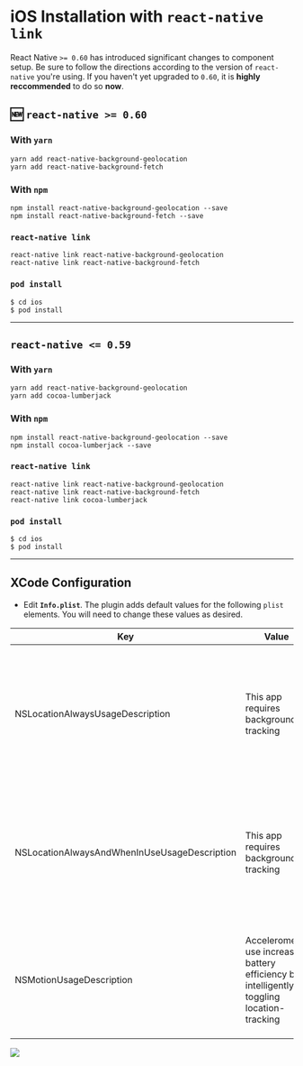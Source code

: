 # iOS Installation with `react-native link`

React Native `>= 0.60` has introduced significant changes to component setup.  Be sure to follow the directions according to the version of `react-native` you're using.  If you haven't yet upgraded to `0.60`, it is **highly reccommended** to do so **now**.

## 🆕 `react-native >= 0.60`

### With `yarn`

```shell
yarn add react-native-background-geolocation
yarn add react-native-background-fetch
```

### With `npm`
```shell
npm install react-native-background-geolocation --save
npm install react-native-background-fetch --save
```

### `react-native link`
```shell
react-native link react-native-background-geolocation
react-native link react-native-background-fetch
```

### `pod install`
```shell
$ cd ios
$ pod install
```
-------------------------------------------------------------------------------------

## `react-native <= 0.59`

### With `yarn`

```shell
yarn add react-native-background-geolocation
yarn add cocoa-lumberjack
```

### With `npm`
```shell
npm install react-native-background-geolocation --save
npm install cocoa-lumberjack --save
```

### `react-native link`
```shell
react-native link react-native-background-geolocation
react-native link react-native-background-fetch
react-native link cocoa-lumberjack
```
### `pod install`
```shell
$ cd ios
$ pod install
```

---------------------------------------------------------------------------------
## XCode Configuration

- Edit **`Info.plist`**.  The plugin adds default values for the following `plist` elements.  You will need to change these values as desired.

| Key | Value | Description |
|-----|-------|-------------|
| NSLocationAlwaysUsageDescription | This app requires background tracking | **Deprecated in iOS 11** The value here will be presented to the user when the plugin requests **Background Location** permission |
| NSLocationAlwaysAndWhenInUseUsageDescription | This app requires background tracking | **New for iOS 11** The value here will be presented to the user when the plugin requests **Background Location** permission |
| NSMotionUsageDescription | Accelerometer use increases battery efficiency by intelligently toggling location-tracking | The value here will be presented to the user when the app requests **Motion Activity** permission.|

![](https://dl.dropboxusercontent.com/s/j7udsab7brlj4yk/Screenshot%202016-09-22%2008.33.53.png?dl=1)



